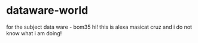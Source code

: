 # dataware-world
for the subject data ware - bom35
hi! this is alexa masicat cruz and i do not know what i am doing!
